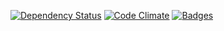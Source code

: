 [![Dependency Status](http://img.shields.io/gemnasium/pikesley/orange.svg)](https://gemnasium.com/pikesley/orange)
[![Code Climate](http://img.shields.io/codeclimate/github/pikesley/orange.svg)](https://codeclimate.com/github/pikesley/orange)
[![Badges](http://img.shields.io/:badges-3/3-ff6799.svg)](https://github.com/badges/badgerbadgerbadger)

